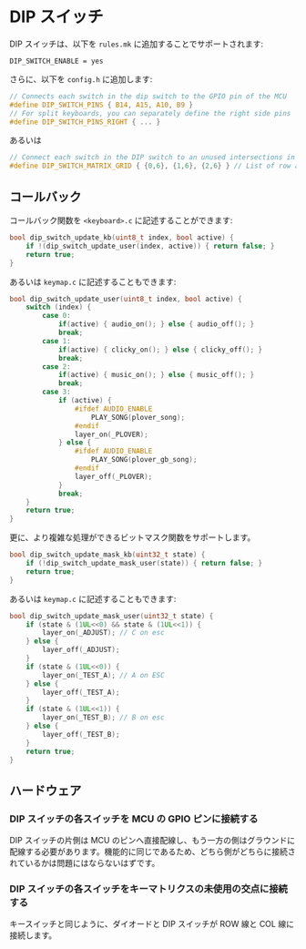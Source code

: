 # DIP スイッチ

<!---
  original document: 0.9.43:docs/feature_dip_switch.md
  git diff 0.9.43 HEAD -- docs/feature_dip_switch.md | cat
-->

DIP スイッチは、以下を `rules.mk` に追加することでサポートされます:

    DIP_SWITCH_ENABLE = yes

さらに、以下を `config.h` に追加します:

```c
// Connects each switch in the dip switch to the GPIO pin of the MCU
#define DIP_SWITCH_PINS { B14, A15, A10, B9 }
// For split keyboards, you can separately define the right side pins
#define DIP_SWITCH_PINS_RIGHT { ... }
```

あるいは

```c
// Connect each switch in the DIP switch to an unused intersections in the key matrix.
#define DIP_SWITCH_MATRIX_GRID { {0,6}, {1,6}, {2,6} } // List of row and col pairs
```

## コールバック

コールバック関数を `<keyboard>.c` に記述することができます:

```c
bool dip_switch_update_kb(uint8_t index, bool active) { 
    if !(dip_switch_update_user(index, active)) { return false; }
    return true;
}
```


あるいは `keymap.c` に記述することもできます:

```c
bool dip_switch_update_user(uint8_t index, bool active) { 
    switch (index) {
        case 0:
            if(active) { audio_on(); } else { audio_off(); }
            break;
        case 1:
            if(active) { clicky_on(); } else { clicky_off(); }
            break;
        case 2:
            if(active) { music_on(); } else { music_off(); }
            break;
        case 3:
            if (active) {
                #ifdef AUDIO_ENABLE
                    PLAY_SONG(plover_song);
                #endif
                layer_on(_PLOVER);
            } else {
                #ifdef AUDIO_ENABLE
                    PLAY_SONG(plover_gb_song);
                #endif
                layer_off(_PLOVER);
            }
            break;
    }
    return true;
}
```

更に、より複雑な処理ができるビットマスク関数をサポートします。


```c
bool dip_switch_update_mask_kb(uint32_t state) { 
    if (!dip_switch_update_mask_user(state)) { return false; }
    return true;
}
```


あるいは `keymap.c` に記述することもできます:

```c
bool dip_switch_update_mask_user(uint32_t state) { 
    if (state & (1UL<<0) && state & (1UL<<1)) {
        layer_on(_ADJUST); // C on esc
    } else {
        layer_off(_ADJUST);
    }
    if (state & (1UL<<0)) {
        layer_on(_TEST_A); // A on ESC
    } else {
        layer_off(_TEST_A);
    }
    if (state & (1UL<<1)) {
        layer_on(_TEST_B); // B on esc
    } else {
        layer_off(_TEST_B);
    }
    return true;
}
```


## ハードウェア

### DIP スイッチの各スイッチを MCU の GPIO ピンに接続する

DIP スイッチの片側は MCU のピンへ直接配線し、もう一方の側はグラウンドに配線する必要があります。機能的に同じであるため、どちら側がどちらに接続されているかは問題にはならないはずです。

### DIP スイッチの各スイッチをキーマトリクスの未使用の交点に接続する

キースイッチと同じように、ダイオードと DIP スイッチが ROW 線と COL 線に接続します。
